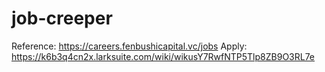 # job-creeper
Reference: https://careers.fenbushicapital.vc/jobs
Apply: https://k6b3q4cn2x.larksuite.com/wiki/wikusY7RwfNTP5Tlp8ZB9O3RL7e
